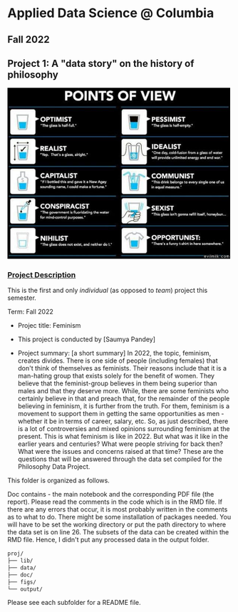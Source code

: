 # Applied Data Science @ Columbia
## Fall 2022
## Project 1: A "data story" on the history of philosophy 

<img src="figs/100126-the-glass.jpeg" width="500">

### [Project Description](doc/)
This is the first and only *individual* (as opposed to *team*) project this semester. 

Term: Fall 2022

+ Projec title: Feminism
+ This project is conducted by [Saumya Pandey]

+ Project summary: [a short summary] In 2022, the topic, feminism, creates divides. There is one side of people (including females) that don't think of themselves as feminists. Their reasons include that it is a man-hating group that exists solely for the benefit of women. They believe that the feminist-group believes in them being superior than males and that they deserve more. While, there are some feminists who certainly believe in that and preach that, for the remainder of the people believing in feminism, it is further from the truth. For them, feminism is a movement to support them in getting the same opportunities as men - whether it be in terms of career, salary, etc. So, as just described, there is a lot of controversies and mixed opinions surrounding feminism at the present. This is what feminism is like in 2022. But what was it like in the earlier years and centuries? What were people striving for back then? What were the issues and concerns raised at that time? These are the questions that will be answered through the data set compiled for the Philosophy Data Project.

This folder is organized as follows.

Doc contains - the main notebook and the corresponding PDF file (the report). Please read the comments in the code which is in the RMD file. If there are any errors that occur, it is most probably written in the comments as to what to do. There might be some installation of packages needed. You will have to be set the working directory or put the path directory to where the data set is on line 26. The subsets of the data can be created within the RMD file. Hence, I didn't put any processed data in the output folder.


```
proj/
├── lib/
├── data/
├── doc/
├── figs/
└── output/
```

Please see each subfolder for a README file.
